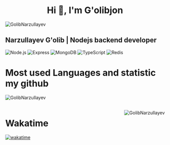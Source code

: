 <h1 align="center">Hi 👋, I'm G'olibjon</h1>

<p align="left"> <img src="https://github-profile-trophy.vercel.app/?username=golibnarzullayev" alt="GolibNarzullayev" /> </p>

##  Narzullayev G'olib | Nodejs backend developer
![Node.js](https://img.shields.io/badge/-Node.js-082032?style=for-the-badge&logo=Node.js&logoColor=339933)
![Express](https://img.shields.io/badge/-Express-082032?style=for-the-badge&logo=Express&logoColor=000000)
![MongoDB](https://img.shields.io/badge/-MongoDB-082032?style=for-the-badge&logo=MongoDB&logoColor=47A248)
![TypeScript](https://img.shields.io/badge/-TypeScript-082032?style=for-the-badge&logo=TypeScript&logoColor=47A248)
![Redis](https://img.shields.io/badge/-Redis-082032?style=for-the-badge&logo=Redis&logoColor=47A248)

<h1>Most used Languages and statistic my github</h1>
<p><img align="left" src="https://github-readme-stats.vercel.app/api/top-langs?username=golibnarzullayev&show_icons=true&locale=en&layout=compact" alt="GolibNarzullayev" /></p> <br /> <br />

<p><img align="right" src="https://github-readme-streak-stats.herokuapp.com/?user=golibnarzullayev&" alt="GolibNarzullayev" /></p>

# Wakatime
<p>
  <a href="https://wakatime.com/@018ccb09-df8b-4073-a613-7ec46231e3e2">
    <img src="https://wakatime.com/badge/user/018ccb09-df8b-4073-a613-7ec46231e3e2.svg" alt="wakatime" />
  </a>
</p>
